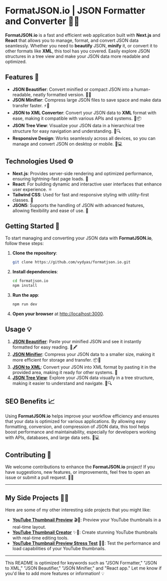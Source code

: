 # FormatJSON.io | JSON Formatter and Converter 📝🔧

**FormatJSON.io** is a fast and efficient web application built with **Next.js** and **React** that allows you to manage, format, and convert JSON data seamlessly. Whether you need to **beautify** JSON, **minify** it, or convert it to other formats like **XML**, this tool has you covered. Easily explore JSON structures in a tree view and make your JSON data more readable and optimized.

## Features 🌟

- **JSON Beautifier**: Convert minified or compact JSON into a human-readable, neatly formatted version. 🌱✨
- **JSON Minifier**: Compress large JSON files to save space and make data transfer faster. ⚡💨
- **JSON to XML Converter**: Convert your JSON data to **XML** format with ease, making it compatible with various APIs and systems. 🔄📦
- **JSON Tree View**: Visualize your JSON data in a hierarchical tree structure for easy navigation and understanding. 🌳🔍
- **Responsive Design**: Works seamlessly across all devices, so you can manage and convert JSON on desktop or mobile. 📱💻

## Technologies Used ⚙️

- **Next.js**: Provides server-side rendering and optimized performance, ensuring lightning-fast page loads. 🚀
- **React**: For building dynamic and interactive user interfaces that enhance user experience. ⚛️
- **Tailwind CSS**: Used for fast and responsive styling with utility-first classes. 🌈
- **JSON5**: Supports the handling of JSON with advanced features, allowing flexibility and ease of use. 🔧

## Getting Started 🚀

To start managing and converting your JSON data with **FormatJSON.io**, follow these steps:

1. **Clone the repository**:
    ```bash
    git clone https://github.com/vydyas/formatjson.io.git
    ```

2. **Install dependencies**:
    ```bash
    cd formatjson.io
    npm install
    ```

3. **Run the app**:
    ```bash
    npm run dev
    ```

4. **Open your browser** at [http://localhost:3000](http://localhost:3000).

## Usage 💡

1. **[JSON Beautifier](https://www.formatjson.io/)**: Paste your minified JSON and see it instantly formatted for easy reading. 📄🖋️
2. **[JSON Minifier](https://www.formatjson.io/)**: Compress your JSON data to a smaller size, making it more efficient for storage and transfer. 📦💨
3. **[JSON to XML](https://www.formatjson.io/json-to-xml)**: Convert your JSON into XML format by pasting it in the provided area, making it ready for other systems. 🔄
4. **[JSON Tree View](https://www.formatjson.io/json-tree-viewer)**: Explore your JSON data visually in a tree structure, making it easier to understand and navigate. 🌳🔍

## SEO Benefits 📈

Using **FormatJSON.io** helps improve your workflow efficiency and ensures that your data is optimized for various applications. By allowing easy formatting, conversion, and compression of JSON data, this tool helps boost performance and maintainability, especially for developers working with APIs, databases, and large data sets. 🚀💻

## Contributing 🤝

We welcome contributions to enhance the **FormatJSON.io** project! If you have suggestions, new features, or improvements, feel free to open an issue or submit a pull request. 🌱🔧

---

## My Side Projects 👨‍💻

Here are some of my other interesting side projects that you might like:

- **[YouTube Thumbnail Preview](https://youtube-thumbnail-preview.vercel.app/)** 🎬👀: Preview your YouTube thumbnails in a real-time layout.
- **[YouTube Thumbnail Creator](https://youtube-thumbnail-creator.vercel.app/)** ✨🎨: Create stunning YouTube thumbnails with real-time editing tools.
- **[YouTube Thumbnail Preview Stress Test](https://youtube-thumbnail-preview.vercel.app/stress)** 💪🔥: Test the performance and load capabilities of your YouTube thumbnails.

---

This README is optimized for keywords such as "JSON Formatter," "JSON to XML," "JSON Beautifier," "JSON Minifier," and "React app." Let me know if you'd like to add more features or information! 💡
